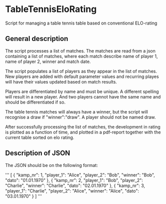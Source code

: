 # TableTennisEloRating
Script for managing a table tennis table based on conventional ELO-rating

## General description
The script processes a list of matches. The matches are read from a json containing a list of matches, where each match describe
name of player 1, name of player 2, winner and match date.

The script populates a list of players as they appear in the list of matches. New players are added with default parameter values 
and recurring playes will have their values updated based on match results.

Players are differentiated by name and must be unique. A different spelling will result in a new player. And two players cannot have 
the same name and should be differentiated if so. 

The table tennis matches will always have a winner, but the script will recognise a draw if "winner":"draw". A player should not be named draw.

After successfully processing the list of matches, the development in rating is plotted as a function of time, and plotted in a pdf-report 
together with the current table sorted on elo rating.

## Description of JSON

The JSON should be on the following format:

'''
[
    {
        "kamp_nr": 1,
        "player_1": "Alice",
        "player_2": "Bob",
        "winner": "Bob",
        "dato": "01.01.1970"
    },
    {
        "kamp_nr": 2,
        "player_1": "Bob",
        "player_2": "Charlie",
        "winner": "Charlie",
        "dato": "02.01.1970"
    },
    {
        "kamp_nr": 3,
        "player_1": "Charlie",
        "player_2": "Alice",
        "winner": "Alice",
        "dato": "03.01.1970"
    }
]
'''
